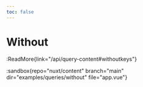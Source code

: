 ```yaml
---
toc: false
---
```


# Without

:ReadMore{link="/api/query-content#withoutkeys"}

:sandbox{repo="nuxt/content" branch="main" dir="examples/queries/without" file="app.vue"}
